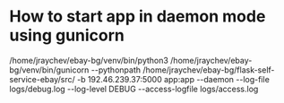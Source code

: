 # How to start app in daemon mode using gunicorn
/home/jraychev/ebay-bg/venv/bin/python3 /home/jraychev/ebay-bg/venv/bin/gunicorn --pythonpath /home/jraychev/ebay-bg/flask-self-service-ebay/src/ -b 192.46.239.37:5000 app:app --daemon --log-file logs/debug.log --log-level DEBUG --access-logfile logs/access.log